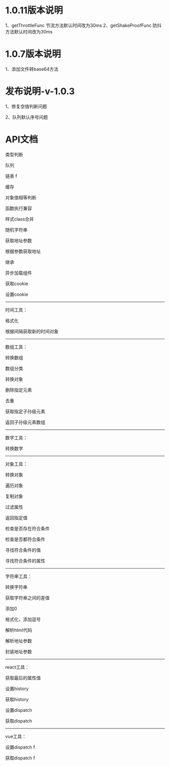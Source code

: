 # 1.0.11版本说明
1、getThrottleFunc 节流方法默认时间改为30ms
2、getShakeProofFunc 防抖方法默认时间改为30ms

# 1.0.7版本说明
1、添加文件转base64方法

# 发布说明-v-1.0.3
1、修复空值判断问题

2、队列默认序号问题

# API文档
类型判断

队列

链表					f

缓存

对象值相等判断

函数执行兼容

样式class合并

随机字符串

获取地址参数				

根据参数获取地址			

继承			

异步加载组件		

获取cookie

设置cookie

*********************************************

时间工具：

格式化

根据间隔获取新的时间对象

*********************************************

数组工具：

转换数组

数组分类

转换对象

删除指定元素

去重

获取指定子孙级元素			

返回子孙级元素数组			

*********************************************

数字工具：

转换数字

*********************************************

对象工具：

转换对象

遍历对象

复制对象

过滤属性

返回指定值

检查是否存在符合条件

检查是否都符合条件

寻找符合条件的值

寻找符合条件的属性

*********************************************

字符串工具：

转换字符串

获取字符串之间的差值

添加0

格式化，添加逗号

解析html代码

解析地址参数

封装地址参数

*********************************************

react工具：

获取最后的属性值

设置history

获取history

设置dispatch

获取dispatch

*********************************************

vue工具：


设置dispatch		f

获取dispatch		f
